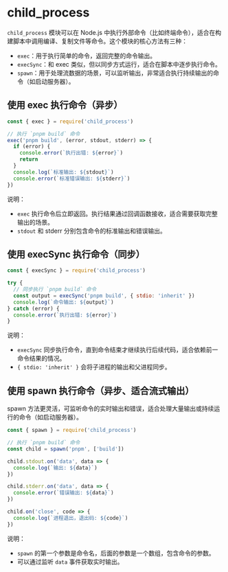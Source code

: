 # child_process

`child_process` 模块可以在 Node.js 中执行外部命令（比如终端命令），适合在构建脚本中调用编译、复制文件等命令。这个模块的核心方法有三种：

- `exec`：用于执行简单的命令，返回完整的命令输出。
- `execSync`：和 exec 类似，但以同步方式运行，适合在脚本中逐步执行命令。
- `spawn`：用于处理流数据的场景，可以监听输出，非常适合执行持续输出的命令（如启动服务器）。

## 使用 exec 执行命令（异步）

```js
const { exec } = require('child_process')

// 执行 `pnpm build` 命令
exec('pnpm build', (error, stdout, stderr) => {
  if (error) {
    console.error(`执行出错: ${error}`)
    return
  }
  console.log(`标准输出: ${stdout}`)
  console.error(`标准错误输出: ${stderr}`)
})
```

说明：

- `exec` 执行命令后立即返回。执行结果通过回调函数接收，适合需要获取完整输出的场景。
- `stdout` 和 stderr 分别包含命令的标准输出和错误输出。

## 使用 execSync 执行命令（同步）

```js
const { execSync } = require('child_process')

try {
  // 同步执行 `pnpm build` 命令
  const output = execSync('pnpm build', { stdio: 'inherit' })
  console.log(`命令输出: ${output}`)
} catch (error) {
  console.error(`执行出错: ${error}`)
}
```

说明：

- `execSync` 同步执行命令，直到命令结束才继续执行后续代码，适合依赖前一命令结果的情况。
- `{ stdio: 'inherit' }` 会将子进程的输出和父进程同步。

## 使用 spawn 执行命令（异步、适合流式输出）

spawn 方法更灵活，可监听命令的实时输出和错误，适合处理大量输出或持续运行的命令（如启动服务器）。

```js
const { spawn } = require('child_process')

// 执行 `pnpm build` 命令
const child = spawn('pnpm', ['build'])

child.stdout.on('data', data => {
  console.log(`输出: ${data}`)
})

child.stderr.on('data', data => {
  console.error(`错误输出: ${data}`)
})

child.on('close', code => {
  console.log(`进程退出，退出码: ${code}`)
})
```

说明：

- `spawn` 的第一个参数是命令名，后面的参数是一个数组，包含命令的参数。
- 可以通过监听 `data` 事件获取实时输出。
